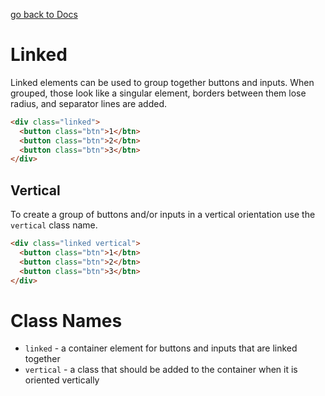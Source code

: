 [go back to Docs](../README.md)

# Linked

Linked elements can be used to group together buttons and inputs. When grouped, those look like a singular element, borders between them lose radius, and separator lines are added.

```html
<div class="linked">
  <button class="btn">1</btn>
  <button class="btn">2</btn>
  <button class="btn">3</btn>
</div>
```

## Vertical

To create a group of buttons and/or inputs in a vertical orientation use the `vertical` class name.

```html
<div class="linked vertical">
  <button class="btn">1</btn>
  <button class="btn">2</btn>
  <button class="btn">3</btn>
</div>
```

# Class Names

- `linked` - a container element for buttons and inputs that are linked together
- `vertical` - a class that should be added to the container when it is oriented vertically
